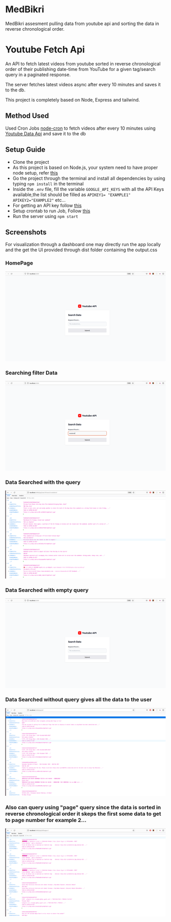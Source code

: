 # MedBikri
MedBikri assesment pulling data from youtube api and sorting the data in reverse chronological order.

# Youtube Fetch Api
An API to fetch latest videos from youtube sorted in reverse chronological order of their publishing date-time from YouTube for a given tag/search query in a paginated response.

The server fetches latest videos async after every 10 minutes and saves it to the db.

This project is completely based on Node, Express and tailwind.

## Method Used

Used Cron Jobs [node-cron](https://www.npmjs.com/package/node-cron) to fetch videos after every 10 minutes using [Youtube Data Api](https://developers.google.com/youtube/v3/docs/search/list) and save it to the db

## Setup Guide
- Clone the project
- As this project is based on Node.js, your system need to have proper node setup, refer [this](https://nodejs.org/en/docs/)
- Go the project through the terminal and install all dependencies by using typing `npm install` in the terminal
- Inside the `.env` file, fill the variable `GOOGLE_API_KEYS` with all the API Keys available,the list should be filled as `APIKEY1= "EXAMPLE1" APIKEY2="EXAMPLE2"` etc...
- For getting an API key follow [this](https://developers.google.com/youtube/v3/getting-started)
- Setup crontab to run Job, Follow [this](https://www.npmjs.com/package/node-cron)
- Run the server using `npm start`

## Screenshots

For visualization through a dashboard one may directly run the app locally and the get the UI provided through dist folder containing the output.css

### HomePage
![Home-Page](screenshots/Home_Screen.png)

### Searching filter Data
![filter Data](screenshots/Home_screen_showing-Searching.png)

### Data Searched with the query
![filtered Data](screenshots/seachedQuery_Weekend.png)


### Data Searched with empty query
![HomeScreen without Data Query](screenshots/Home_Screen.png)


### Data Searched without query gives all the data to the user
![HomeScreen without Data Query](screenshots/NoQueryToAllData.png)


### Also can query using "page" query since the data is sorted in reverse chronological order it skeps   the first some data to get to page number for example 2...
![HomeScreen without Data Query](screenshots/QueryInPagestoo.png)